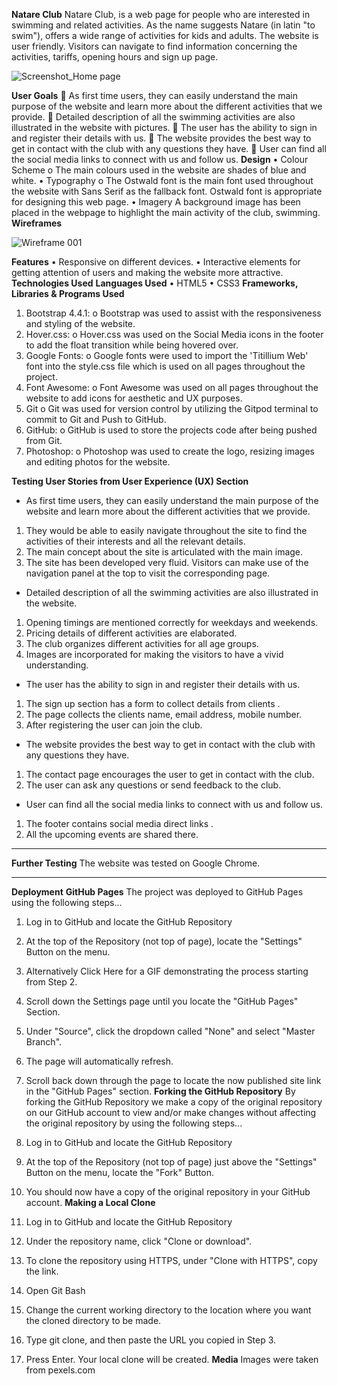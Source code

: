 **Natare Club**
Natare Club, is a web page for people who are interested in swimming and related activities. As the name suggests Natare (in latin "to swim"), offers a wide range of activities for kids and adults. The website is user friendly. Visitors can navigate to find information concerning the activities, tariffs, opening hours and sign up page.

![Screenshot_Home page](https://user-images.githubusercontent.com/97182442/158078689-41b3f3c1-84c0-4aaf-94fa-31a5ed613ff6.jpg)



**User Goals**
	As first time users, they can easily understand the main purpose of the website and learn more about the different activities that we provide.
	Detailed description of all the swimming activities are also illustrated in the website with pictures.
	The user has the ability to sign in and register their details with us.
	The website provides the best way to get in contact with the club with any questions they have.
	User can find all the social media links to connect with us and follow us.
 **Design**
•	        Colour Scheme
o	The main colours used in the website are shades of blue and white.
•	Typography
o	The Ostwald font is the main font used throughout the website with Sans Serif as the fallback font. Ostwald font is appropriate for designing this web page.
•	Imagery
  A background image has been placed in the webpage to highlight the main activity of the club, swimming.
**Wireframes**

![Wireframe 001](https://user-images.githubusercontent.com/97182442/158078719-4c9847b2-8f59-44a6-83c2-67737b168434.jpg)


**Features**
•	Responsive on different devices.
•	Interactive elements for getting attention of users and making the website more attractive.
**Technologies Used**
**Languages Used**
•	HTML5
•	CSS3
**Frameworks, Libraries & Programs Used**
1.	Bootstrap 4.4.1:
o	Bootstrap was used to assist with the responsiveness and styling of the website.
2.	Hover.css:
o	Hover.css was used on the Social Media icons in the footer to add the float transition while being hovered over.
3.	Google Fonts:
o	Google fonts were used to import the 'Titillium Web' font into the style.css file which is used on all pages throughout the project.
4.	Font Awesome:
o	Font Awesome was used on all pages throughout the website to add icons for aesthetic and UX purposes.
5.	Git
o	Git was used for version control by utilizing the Gitpod terminal to commit to Git and Push to GitHub.
6.	GitHub:
o	GitHub is used to store the projects code after being pushed from Git.
7.	Photoshop:
o	Photoshop was used to create the logo, resizing images and editing photos for the website.

  **Testing User Stories from User Experience (UX) Section**
- As first time users, they can easily understand the main purpose of the website and learn more about the different activities that we provide.
1.	They would be able to easily navigate throughout the site to find the activities of their interests and all the relevant details.
2.	The main concept about the site is articulated with the main image.
3.	The site has been developed very fluid. Visitors can make use of the navigation panel at the top to visit the corresponding page.
- Detailed description of all the swimming activities are also illustrated in the website.
1.	Opening timings are mentioned correctly for weekdays and weekends. 
2.	Pricing details of different activities are elaborated.
3.	The club organizes different activities for all age groups.
4.	Images are incorporated for making the visitors to have a vivid understanding.
- The user has the ability to sign in and register their details with us.
1.	The sign up section has a form to collect details from clients .
2.	The page collects the clients name, email address, mobile number. 
3.	After registering the user can join the club. 
- The website provides the best way to get in contact with the club with any questions they have.
1.	The contact page encourages the user to get in contact with the club.
2.	The user can ask any questions or send feedback to the club.
- User can find all the social media links to connect with us and follow us.
1.	The footer contains social media direct links .
2.	All the upcoming events are shared there.
****
**Further Testing**
The website was tested on Google Chrome.
****
**Deployment**
**GitHub Pages**
The project was deployed to GitHub Pages using the following steps...

1. Log in to GitHub and locate the GitHub Repository
2. At the top of the Repository (not top of page), locate the "Settings" Button on the menu.
3. Alternatively Click Here for a GIF demonstrating the process starting from Step 2.
4. Scroll down the Settings page until you locate the "GitHub Pages" Section.
5. Under "Source", click the dropdown called "None" and select "Master Branch".
6. The page will automatically refresh.
7. Scroll back down through the page to locate the now published site link in the "GitHub Pages" section.
**Forking the GitHub Repository**
By forking the GitHub Repository we make a copy of the original repository on our GitHub account to view and/or make changes without affecting the original repository by using the following steps...

1. Log in to GitHub and locate the GitHub Repository
2. At the top of the Repository (not top of page) just above the "Settings" Button on the menu, locate the "Fork" Button.
3. You should now have a copy of the original repository in your GitHub account.
**Making a Local Clone**
1. Log in to GitHub and locate the GitHub Repository
2. Under the repository name, click "Clone or download".
3. To clone the repository using HTTPS, under "Clone with HTTPS", copy the link.
4. Open Git Bash
5. Change the current working directory to the location where you want the cloned directory to be made.
6. Type git clone, and then paste the URL you copied in Step 3.
7. Press Enter. Your local clone will be created.
**Media**
Images were taken from pexels.com
